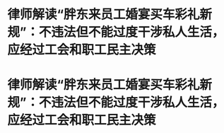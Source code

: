 # 律师解读“胖东来员工婚宴买车彩礼新规”：不违法但不能过度干涉私人生活，应经过工会和职工民主决策

# 律师解读“胖东来员工婚宴买车彩礼新规”：不违法但不能过度干涉私人生活，应经过工会和职工民主决策

